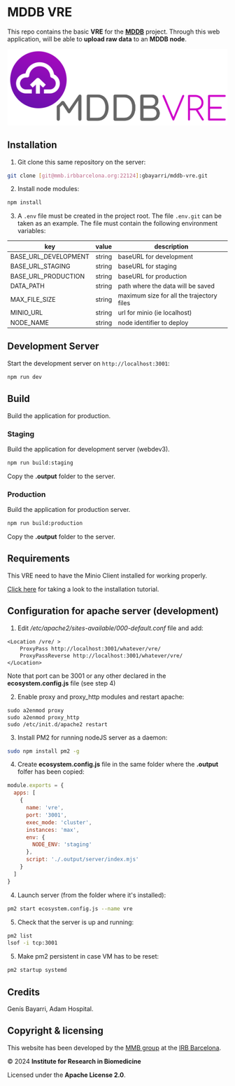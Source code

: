 # MDDB VRE

This repo contains the basic **VRE** for the [**MDDB**](https://mddbr.eu/) project. Through this web application, will be able to **upload raw data** to an **MDDB node**.

![logo](public/img/logo.png)

## Installation

1. Git clone this same repository on the server:

```bash
git clone [git@mmb.irbbarcelona.org:22124]:gbayarri/mddb-vre.git
```

2. Install node modules:

```bash
npm install
```

3. A `.env` file must be created in the project root. The file `.env.git` can be taken as an example. The file must contain the following environment variables:

| key                       | value                                    | description                     |
| ------------------------- | ---------------------------------------- | ------------------------------- |
| BASE_URL_DEVELOPMENT      | string                                   | baseURL for development         |
| BASE_URL_STAGING          | string                                   | baseURL for staging             |
| BASE_URL_PRODUCTION       | string                                   | baseURL for production          |
| DATA_PATH                 | string                                   | path where the data will be saved       |
| MAX_FILE_SIZE             | string                                   | maximum size for all the trajectory files       |
| MINIO_URL                 | string                                   | url for minio (ie localhost)    |
| NODE_NAME                 | string                                   | node identifier to deploy       |

## Development Server

Start the development server on `http://localhost:3001`:

```bash
npm run dev
```

## Build

Build the application for production.

### Staging

Build the application for development server (webdev3).

```bash
npm run build:staging
```

Copy the **.output** folder to the server.

### Production

Build the application for production server.

```bash
npm run build:production
```

Copy the **.output** folder to the server.

## Requirements

This VRE need to have the Minio Client installed for working properly.

[Click here](https://min.io/docs/minio/linux/reference/minio-mc.html?utm_term=&utm_campaign=&utm_source=adwords&utm_medium=ppc&hsa_acc=8976569894&hsa_cam=20593618271&hsa_grp=&hsa_ad=&hsa_src=x&hsa_tgt=&hsa_kw=&hsa_mt=&hsa_net=adwords&hsa_ver=3&gad_source=1&gclid=CjwKCAjw6c63BhAiEiwAF0EH1NP-B28zkYOdJKeiaXN2KlSts-UBx2PFxKHpF7IOD0X2nZ0HZQv87BoC8r8QAvD_BwE) for taking a look to the installation tutorial.

## Configuration for apache server (development)

1. Edit */etc/apache2/sites-available/000-default.conf* file and add:

```apacheconf
<Location /vre/ >
    ProxyPass http://localhost:3001/whatever/vre/
    ProxyPassReverse http://localhost:3001/whatever/vre/
</Location>
```

Note that port can be 3001 or any other declared in the **ecosystem.config.js** file (see step 4)

2. Enable proxy and proxy_http modules and restart apache:

```shell
sudo a2enmod proxy
sudo a2enmod proxy_http
sudo /etc/init.d/apache2 restart
```

3. Install PM2 for running nodeJS server as a daemon:

```bash
sudo npm install pm2 -g
```

4. Create **ecosystem.config.js** file in the same folder where the **.output** folfer has been copied:

```javascript
module.exports = {
  apps: [
    {
      name: 'vre',
      port: '3001',
      exec_mode: 'cluster',
      instances: 'max',
      env: {
	    NODE_ENV: 'staging'
      },
      script: './.output/server/index.mjs'
    }
  ]
}
```

4. Launch server (from the folder where it's installed):

```bash
pm2 start ecosystem.config.js --name vre
```

5. Check that the server is up and running:

```bash
pm2 list
lsof -i tcp:3001
```

5. Make pm2 persistent in case VM has to be reset:
    
```bash
pm2 startup systemd
```

## Credits

Genís Bayarri, Adam Hospital.

## Copyright & licensing

This website has been developed by the [MMB group](https://mmb.irbbarcelona.org) at the [IRB Barcelona](https://irbbarcelona.org).

© 2024 **Institute for Research in Biomedicine**

Licensed under the **Apache License 2.0**.